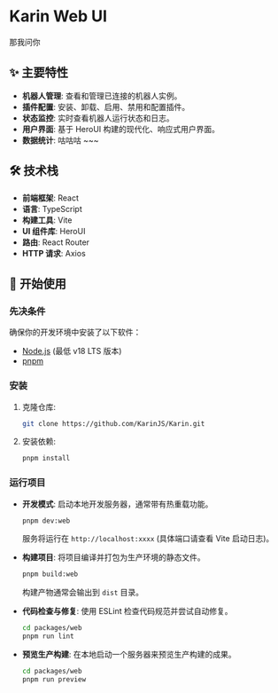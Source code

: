 # Karin Web UI

那我问你

## ✨ 主要特性

- **机器人管理**: 查看和管理已连接的机器人实例。
- **插件配置**: 安装、卸载、启用、禁用和配置插件。
- **状态监控**: 实时查看机器人运行状态和日志。
- **用户界面**: 基于 HeroUI 构建的现代化、响应式用户界面。
- **数据统计**: 咕咕咕 ~~~

## 🛠️ 技术栈

- **前端框架**: React
- **语言**: TypeScript
- **构建工具**: Vite
- **UI 组件库**: HeroUI
- **路由**: React Router
- **HTTP 请求**: Axios

## 🚀 开始使用

### 先决条件

确保你的开发环境中安装了以下软件：

- [Node.js](https://nodejs.org/) (最低 v18 LTS 版本)
- [pnpm](https://pnpm.io/)

### 安装

1.  克隆仓库:
    ```bash
    git clone https://github.com/KarinJS/Karin.git
    ```
2.  安装依赖:
    ```bash
    pnpm install
    ```

### 运行项目

- **开发模式**:
  启动本地开发服务器，通常带有热重载功能。

  ```bash
  pnpm dev:web
  ```

  服务将运行在 `http://localhost:xxxx` (具体端口请查看 Vite 启动日志)。

- **构建项目**:
  将项目编译并打包为生产环境的静态文件。

  ```bash
  pnpm build:web
  ```

  构建产物通常会输出到 `dist` 目录。

- **代码检查与修复**:
  使用 ESLint 检查代码规范并尝试自动修复。

  ```bash
  cd packages/web
  pnpm run lint
  ```

- **预览生产构建**:
  在本地启动一个服务器来预览生产构建的成果。
  ```bash
  cd packages/web
  pnpm run preview
  ```
